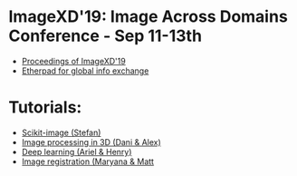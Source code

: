 # ImageXD'19: Image Across Domains Conference - Sep 11-13th
- [Proceedings of ImageXD'19](https://dani-lbnl.github.io/)
- [Etherpad for global info exchange](https://public.etherpad-mozilla.org/p/ImageXD2019)


# Tutorials:
- [Scikit-image (Stefan)]() 
- [Image processing in 3D (Dani & Alex)](https://github.com/BIDS/ISVC2019)
- [Deep learning (Ariel & Henry)](https://github.com/arokem/conv-nets)
- [Image registration (Maryana & Matt]()


